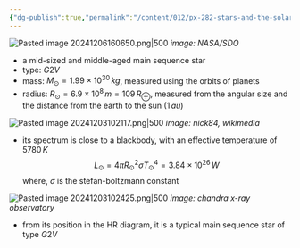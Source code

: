 ```yaml
---
{"dg-publish":true,"permalink":"/content/012/px-282-stars-and-the-solar-system/g-the-sun/px-282-g1-fundamental-properties/","noteIcon":"1","created":"2024-12-03T10:12:10.251+00:00","updated":"2024-12-06T17:16:41.365+00:00"}
---
```


![Pasted image 20241206160650.png|500](/img/user/pics/Pasted%20image%2020241206160650.png)
*image: NASA/SDO*

- a mid-sized and middle-aged main sequence star
- type: $G2V$
- mass: $M_{\odot} = 1.99\times10^{30}\,kg$, measured using the orbits of planets
- radius: $R_{\odot} = 6.9\times10^{8}\,m = 109\,R_{\oplus}$, measured from the angular size and the distance from the earth to the sun $(1\,au)$

![Pasted image 20241203102117.png|500](/img/user/pics/Pasted%20image%2020241203102117.png)
*image: nick84, wikimedia*

- its spectrum is close to a blackbody, with an effective temperature of $5780\,K$
$$L_{\odot} = 4\pi R_{\odot}^{2} \sigma T_{\odot} ^{4}  = 3.84\times10^{26}\,W$$
	where, $\sigma$ is the stefan-boltzmann constant

![Pasted image 20241203102425.png|500](/img/user/pics/Pasted%20image%2020241203102425.png)
*image: chandra x-ray observatory*

- from its position in the HR diagram, it is a typical main sequence star of type $G2V$
